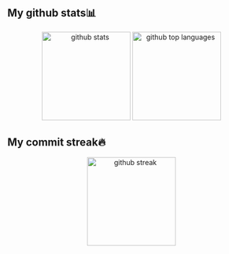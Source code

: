 <div>
    <!--<h2>About me🙋‍♂️</h2>-->
    <h2>My github stats📊</h2>
    <div id="gitStats" align="center">
        <img style="height: 180px;" class="output" src="https://github-readme-stats.vercel.app/api?username=Ominousity&amp;theme=tokyonight&amp;show_icons=true&amp;hide_border=true&amp;count_private=true" alt="github stats">
        <img style="height: 180px;" class="output" src="https://github-readme-stats.vercel.app/api/top-langs/?username=Ominousity&amp;theme=tokyonight&amp;show_icons=true&amp;hide_border=true&amp;layout=compact" alt="github top languages">
    </div>
    <h2>My commit streak🔥</h2>
    <div id="gitStreak" align="center">
        <img style="height: 180px;" class="output" src="https://github-readme-streak-stats.herokuapp.com/?user=Ominousity&amp;theme=tokyonight&amp;hide_border=true" alt="github streak">
    </div>
    <div style="width: 100%; padding-left: 20px">
        <a></a>
    </div>
</div>
